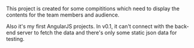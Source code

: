 This project is created for some compititions which need to display the contents for the team members and audience.

Also it's my first AngularJS projects. In v0.1, it can't connect with the back-end server to fetch the data and there's only some static json data for testing.  
